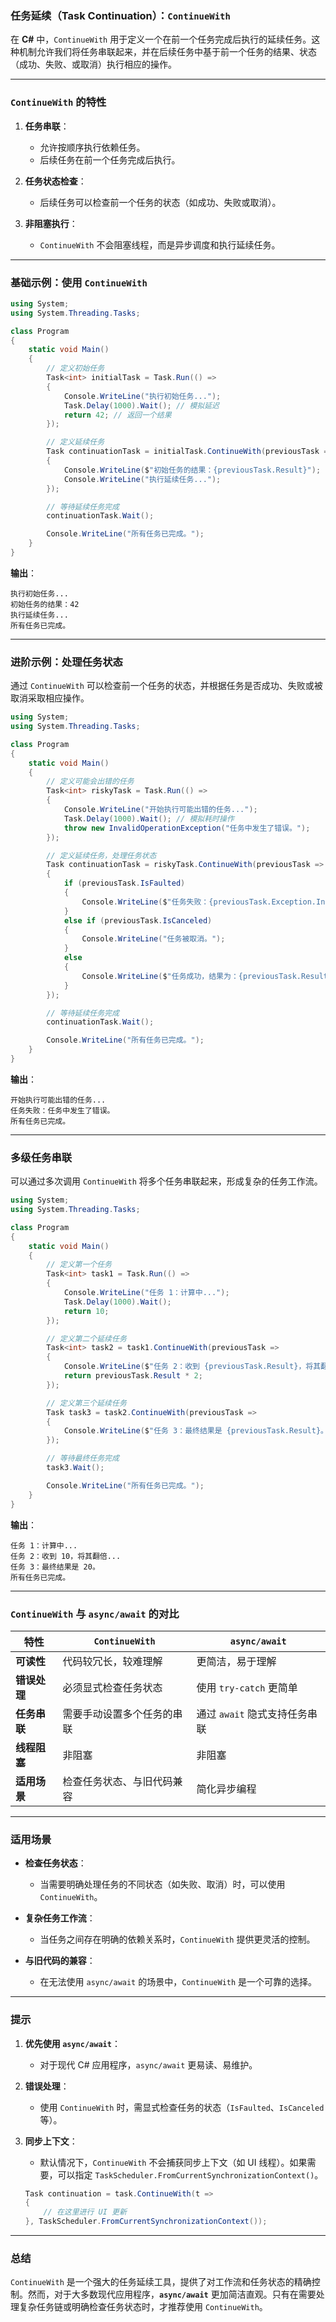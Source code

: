 ### **任务延续（Task Continuation）：`ContinueWith`**

在 **C#** 中，`ContinueWith` 用于定义一个在前一个任务完成后执行的延续任务。这种机制允许我们将任务串联起来，并在后续任务中基于前一个任务的结果、状态（成功、失败、或取消）执行相应的操作。

---

### **`ContinueWith` 的特性**

1. **任务串联**：
   - 允许按顺序执行依赖任务。
   - 后续任务在前一个任务完成后执行。

2. **任务状态检查**：
   - 后续任务可以检查前一个任务的状态（如成功、失败或取消）。

3. **非阻塞执行**：
   - `ContinueWith` 不会阻塞线程，而是异步调度和执行延续任务。

---

### **基础示例：使用 `ContinueWith`**

```csharp
using System;
using System.Threading.Tasks;

class Program
{
    static void Main()
    {
        // 定义初始任务
        Task<int> initialTask = Task.Run(() =>
        {
            Console.WriteLine("执行初始任务...");
            Task.Delay(1000).Wait(); // 模拟延迟
            return 42; // 返回一个结果
        });

        // 定义延续任务
        Task continuationTask = initialTask.ContinueWith(previousTask =>
        {
            Console.WriteLine($"初始任务的结果：{previousTask.Result}");
            Console.WriteLine("执行延续任务...");
        });

        // 等待延续任务完成
        continuationTask.Wait();

        Console.WriteLine("所有任务已完成。");
    }
}
```

**输出**：
```
执行初始任务...
初始任务的结果：42
执行延续任务...
所有任务已完成。
```

---

### **进阶示例：处理任务状态**

通过 `ContinueWith` 可以检查前一个任务的状态，并根据任务是否成功、失败或被取消采取相应操作。

```csharp
using System;
using System.Threading.Tasks;

class Program
{
    static void Main()
    {
        // 定义可能会出错的任务
        Task<int> riskyTask = Task.Run(() =>
        {
            Console.WriteLine("开始执行可能出错的任务...");
            Task.Delay(1000).Wait(); // 模拟耗时操作
            throw new InvalidOperationException("任务中发生了错误。");
        });

        // 定义延续任务，处理任务状态
        Task continuationTask = riskyTask.ContinueWith(previousTask =>
        {
            if (previousTask.IsFaulted)
            {
                Console.WriteLine($"任务失败：{previousTask.Exception.InnerException.Message}");
            }
            else if (previousTask.IsCanceled)
            {
                Console.WriteLine("任务被取消。");
            }
            else
            {
                Console.WriteLine($"任务成功，结果为：{previousTask.Result}");
            }
        });

        // 等待延续任务完成
        continuationTask.Wait();

        Console.WriteLine("所有任务已完成。");
    }
}
```

**输出**：
```
开始执行可能出错的任务...
任务失败：任务中发生了错误。
所有任务已完成。
```

---

### **多级任务串联**

可以通过多次调用 `ContinueWith` 将多个任务串联起来，形成复杂的任务工作流。

```csharp
using System;
using System.Threading.Tasks;

class Program
{
    static void Main()
    {
        // 定义第一个任务
        Task<int> task1 = Task.Run(() =>
        {
            Console.WriteLine("任务 1：计算中...");
            Task.Delay(1000).Wait();
            return 10;
        });

        // 定义第二个延续任务
        Task<int> task2 = task1.ContinueWith(previousTask =>
        {
            Console.WriteLine($"任务 2：收到 {previousTask.Result}，将其翻倍...");
            return previousTask.Result * 2;
        });

        // 定义第三个延续任务
        Task task3 = task2.ContinueWith(previousTask =>
        {
            Console.WriteLine($"任务 3：最终结果是 {previousTask.Result}。");
        });

        // 等待最终任务完成
        task3.Wait();

        Console.WriteLine("所有任务已完成。");
    }
}
```

**输出**：
```
任务 1：计算中...
任务 2：收到 10，将其翻倍...
任务 3：最终结果是 20。
所有任务已完成。
```

---

### **`ContinueWith` 与 `async/await` 的对比**

| **特性**             | **`ContinueWith`**                       | **`async/await`**                       |
|----------------------|------------------------------------------|-----------------------------------------|
| **可读性**           | 代码较冗长，较难理解                    | 更简洁，易于理解                        |
| **错误处理**         | 必须显式检查任务状态                    | 使用 `try-catch` 更简单                  |
| **任务串联**         | 需要手动设置多个任务的串联               | 通过 `await` 隐式支持任务串联           |
| **线程阻塞**         | 非阻塞                                   | 非阻塞                                  |
| **适用场景**         | 检查任务状态、与旧代码兼容               | 简化异步编程                             |

---

### **适用场景**

- **检查任务状态**：
  - 当需要明确处理任务的不同状态（如失败、取消）时，可以使用 `ContinueWith`。

- **复杂任务工作流**：
  - 当任务之间存在明确的依赖关系时，`ContinueWith` 提供更灵活的控制。

- **与旧代码的兼容**：
  - 在无法使用 `async/await` 的场景中，`ContinueWith` 是一个可靠的选择。

---

### **提示**

1. **优先使用 `async/await`**：
   - 对于现代 C# 应用程序，`async/await` 更易读、易维护。

2. **错误处理**：
   - 使用 `ContinueWith` 时，需显式检查任务的状态（`IsFaulted`、`IsCanceled` 等）。

3. **同步上下文**：
   - 默认情况下，`ContinueWith` 不会捕获同步上下文（如 UI 线程）。如果需要，可以指定 `TaskScheduler.FromCurrentSynchronizationContext()`。

   ```csharp
   Task continuation = task.ContinueWith(t => 
   {
       // 在这里进行 UI 更新
   }, TaskScheduler.FromCurrentSynchronizationContext());
   ```

---

### **总结**

`ContinueWith` 是一个强大的任务延续工具，提供了对工作流和任务状态的精确控制。然而，对于大多数现代应用程序，**`async/await`** 更加简洁直观。只有在需要处理复杂任务链或明确检查任务状态时，才推荐使用 `ContinueWith`。
